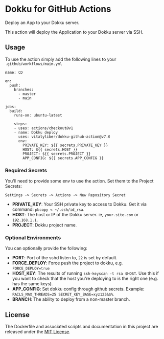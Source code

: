# Dokku for GitHub Actions

Deploy an App to your Dokku server.

This action will deploy the Application to your Dokku server via SSH.

## Usage

To use the action simply add the following lines to your `.github/workflows/main.yml`

```
name: CD

on:
  push:
    branches:
      - master
      - main

jobs:
  build:
    runs-on: ubuntu-latest

    steps:
    - uses: actions/checkout@v1
    - name: Dokku deploy
      uses: vitalyliber/dokku-github-action@v7.0
      env:
        PRIVATE_KEY: ${{ secrets.PRIVATE_KEY }}
        HOST: ${{ secrets.HOST }}
        PROJECT: ${{ secrets.PROJECT }}
        APP_CONFIG: ${{ secrets.APP_CONFIG }}
```

### Required Secrets

You'll need to provide some env to use the action. 
Set them to the Project Secrets:

`Settings -> Secrets -> Actions -> New Repository Secret`

- **PRIVATE_KEY**: Your SSH private key to access to Dokku. Get it via command: `pbcopy < ~/.ssh/id_rsa`.
- **HOST**: The host or IP of the Dokku server. ie, `your.site.com` or `192.168.1.1`.
- **PROJECT**: Dokku project name.

### Optional Environments

You can optionally provide the following:

- **PORT**: Port of the sshd listen to, `22` is set by default.
- **FORCE_DEPLOY**: Force push the project to dokku, e.g. `FORCE_DEPLOY=true`
- **HOST_KEY**: The results of running `ssh-keyscan -t rsa $HOST`. Use this if you want to check that the host you're deploying to is the right one (e.g. has the same keys).
- **APP_CONFIG**: Set dokku config through github secrets. Example: `RAILS_MAX_THREADS=25 SECRET_KEY_BASE=xyz123&$%`.
- **BRANCH**: The ability to deploy from a non-master branch.

## License

The Dockerfile and associated scripts and documentation in this project are released under the [MIT License](LICENSE).
